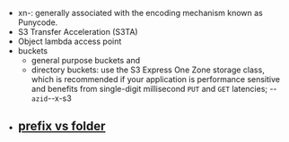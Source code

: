 - xn-: generally associated with the encoding mechanism known as Punycode.
- S3 Transfer Acceleration (S3TA)
- Object lambda access point
- buckets
	- general purpose buckets and
	- directory buckets: use the S3 Express One Zone storage class, which is recommended if your application is performance sensitive and benefits from single-digit millisecond `PUT` and `GET` latencies; --`azid`--x-s3
- [prefix vs folder](https://repost.aws/knowledge-center/s3-prefix-nested-folders-difference)
	-